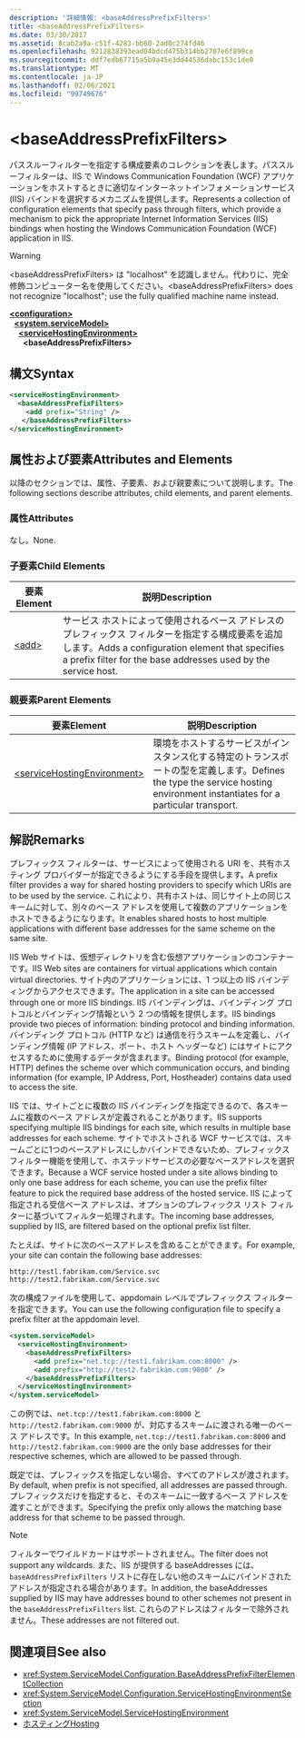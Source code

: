 ```yaml
---
description: '詳細情報: <baseAddressPrefixFilters>'
title: <baseAddressPrefixFilters>
ms.date: 03/30/2017
ms.assetid: 8cab2a9a-c51f-4283-bb60-2ad0c274fd46
ms.openlocfilehash: 9212838393ead04bdcd475b314bb2707e6f899ce
ms.sourcegitcommit: ddf7edb67715a5b9a45e3dd44536dabc153c1de0
ms.translationtype: MT
ms.contentlocale: ja-JP
ms.lasthandoff: 02/06/2021
ms.locfileid: "99749676"
---
```

# \<baseAddressPrefixFilters>

<span data-ttu-id="3002b-102">パススルーフィルターを指定する構成要素のコレクションを表します。パススルーフィルターは、IIS で Windows Communication Foundation (WCF) アプリケーションをホストするときに適切なインターネットインフォメーションサービス (IIS) バインドを選択するメカニズムを提供します。</span><span class="sxs-lookup"><span data-stu-id="3002b-102">Represents a collection of configuration elements that specify pass through filters, which provide a mechanism to pick the appropriate Internet Information Services (IIS) bindings when hosting the Windows Communication Foundation (WCF) application in IIS.</span></span>  
  
> [!WARNING]
> <span data-ttu-id="3002b-103">\<baseAddressPrefixFilters> は "localhost" を認識しません。代わりに、完全修飾コンピューター名を使用してください。</span><span class="sxs-lookup"><span data-stu-id="3002b-103">\<baseAddressPrefixFilters> does not recognize "localhost"; use the fully qualified machine name instead.</span></span>  
  
[**\<configuration>**](../configuration-element.md)\
&nbsp;&nbsp;[**\<system.serviceModel>**](system-servicemodel.md)\
&nbsp;&nbsp;&nbsp;&nbsp;[**\<serviceHostingEnvironment>**](servicehostingenvironment.md)\
&nbsp;&nbsp;&nbsp;&nbsp;&nbsp;&nbsp;**\<baseAddressPrefixFilters>**  
  
## <a name="syntax"></a><span data-ttu-id="3002b-104">構文</span><span class="sxs-lookup"><span data-stu-id="3002b-104">Syntax</span></span>  
  
```xml  
<serviceHostingEnvironment>
  <baseAddressPrefixFilters>
    <add prefix="String" />
   </baseAddressPrefixFilters>
</serviceHostingEnvironment>
```  
  
## <a name="attributes-and-elements"></a><span data-ttu-id="3002b-105">属性および要素</span><span class="sxs-lookup"><span data-stu-id="3002b-105">Attributes and Elements</span></span>  

 <span data-ttu-id="3002b-106">以降のセクションでは、属性、子要素、および親要素について説明します。</span><span class="sxs-lookup"><span data-stu-id="3002b-106">The following sections describe attributes, child elements, and parent elements.</span></span>  
  
### <a name="attributes"></a><span data-ttu-id="3002b-107">属性</span><span class="sxs-lookup"><span data-stu-id="3002b-107">Attributes</span></span>  

 <span data-ttu-id="3002b-108">なし。</span><span class="sxs-lookup"><span data-stu-id="3002b-108">None.</span></span>  
  
### <a name="child-elements"></a><span data-ttu-id="3002b-109">子要素</span><span class="sxs-lookup"><span data-stu-id="3002b-109">Child Elements</span></span>  
  
|<span data-ttu-id="3002b-110">要素</span><span class="sxs-lookup"><span data-stu-id="3002b-110">Element</span></span>|<span data-ttu-id="3002b-111">説明</span><span class="sxs-lookup"><span data-stu-id="3002b-111">Description</span></span>|  
|-------------|-----------------|  
|[\<add>](add-of-baseaddressprefixfilter.md)|<span data-ttu-id="3002b-112">サービス ホストによって使用されるベース アドレスのプレフィックス フィルターを指定する構成要素を追加します。</span><span class="sxs-lookup"><span data-stu-id="3002b-112">Adds a configuration element that specifies a prefix filter for the base addresses used by the service host.</span></span>|  
  
### <a name="parent-elements"></a><span data-ttu-id="3002b-113">親要素</span><span class="sxs-lookup"><span data-stu-id="3002b-113">Parent Elements</span></span>  
  
|<span data-ttu-id="3002b-114">要素</span><span class="sxs-lookup"><span data-stu-id="3002b-114">Element</span></span>|<span data-ttu-id="3002b-115">説明</span><span class="sxs-lookup"><span data-stu-id="3002b-115">Description</span></span>|  
|-------------|-----------------|  
|[\<serviceHostingEnvironment>](servicehostingenvironment.md)|<span data-ttu-id="3002b-116">環境をホストするサービスがインスタンス化する特定のトランスポートの型を定義します。</span><span class="sxs-lookup"><span data-stu-id="3002b-116">Defines the type the service hosting environment instantiates for a particular transport.</span></span>|  
  
## <a name="remarks"></a><span data-ttu-id="3002b-117">解説</span><span class="sxs-lookup"><span data-stu-id="3002b-117">Remarks</span></span>  

 <span data-ttu-id="3002b-118">プレフィックス フィルターは、サービスによって使用される URI を、共有ホスティング プロバイダーが指定できるようにする手段を提供します。</span><span class="sxs-lookup"><span data-stu-id="3002b-118">A prefix filter provides a way for shared hosting providers to specify which URIs are to be used by the service.</span></span> <span data-ttu-id="3002b-119">これにより、共有ホストは、同じサイト上の同じスキームに対して、別々のベース アドレスを使用して複数のアプリケーションをホストできるようになります。</span><span class="sxs-lookup"><span data-stu-id="3002b-119">It enables shared hosts to host multiple applications with different base addresses for the same scheme on the same site.</span></span>  
  
 <span data-ttu-id="3002b-120">IIS Web サイトは、仮想ディレクトリを含む仮想アプリケーションのコンテナーです。</span><span class="sxs-lookup"><span data-stu-id="3002b-120">IIS Web sites are containers for virtual applications which contain virtual directories.</span></span> <span data-ttu-id="3002b-121">サイト内のアプリケーションには、1 つ以上の IIS バインディングからアクセスできます。</span><span class="sxs-lookup"><span data-stu-id="3002b-121">The application in a site can be accessed through one or more IIS bindings.</span></span> <span data-ttu-id="3002b-122">IIS バインディングは、バインディング プロトコルとバインディング情報という 2 つの情報を提供します。</span><span class="sxs-lookup"><span data-stu-id="3002b-122">IIS bindings provide two pieces of information: binding protocol and binding information.</span></span> <span data-ttu-id="3002b-123">バインディング プロトコル (HTTP など) は通信を行うスキームを定義し、バインディング情報 (IP アドレス、ポート、ホスト ヘッダーなど) にはサイトにアクセスするために使用するデータが含まれます。</span><span class="sxs-lookup"><span data-stu-id="3002b-123">Binding protocol (for example, HTTP) defines the scheme over which communication occurs, and binding information (for example, IP Address, Port, Hostheader) contains data used to access the site.</span></span>  
  
 <span data-ttu-id="3002b-124">IIS では、サイトごとに複数の IIS バインディングを指定できるので、各スキームに複数のベース アドレスが定義されることがあります。</span><span class="sxs-lookup"><span data-stu-id="3002b-124">IIS supports specifying multiple IIS bindings for each site, which results in multiple base addresses for each scheme.</span></span> <span data-ttu-id="3002b-125">サイトでホストされる WCF サービスでは、スキームごとに1つのベースアドレスにしかバインドできないため、プレフィックスフィルター機能を使用して、ホステッドサービスの必要なベースアドレスを選択できます。</span><span class="sxs-lookup"><span data-stu-id="3002b-125">Because a WCF service hosted under a site allows binding to only one base address for each scheme, you can use the prefix filter feature to pick the required base address of the hosted service.</span></span> <span data-ttu-id="3002b-126">IIS によって指定される受信ベース アドレスは、オプションのプレフィックス リスト フィルターに基づいてフィルター処理されます。</span><span class="sxs-lookup"><span data-stu-id="3002b-126">The incoming base addresses, supplied by IIS, are filtered based on the optional prefix list filter.</span></span>  
  
 <span data-ttu-id="3002b-127">たとえば、サイトに次のベースアドレスを含めることができます。</span><span class="sxs-lookup"><span data-stu-id="3002b-127">For example, your site can contain the following base addresses:</span></span>
  
```http
http://testl.fabrikam.com/Service.svc  
http://test2.fabrikam.com/Service.svc  
```  
  
 <span data-ttu-id="3002b-128">次の構成ファイルを使用して、appdomain レベルでプレフィックス フィルターを指定できます。</span><span class="sxs-lookup"><span data-stu-id="3002b-128">You can use the following configuration file to specify a prefix filter at the appdomain level.</span></span>  
  
```xml  
<system.serviceModel>
  <serviceHostingEnvironment>
    <baseAddressPrefixFilters>
      <add prefix="net.tcp://test1.fabrikam.com:8000" />
      <add prefix="http://test2.fabrikam.com:9000" />
    </baseAddressPrefixFilters>
  </serviceHostingEnvironment>
</system.serviceModel>
```  
  
 <span data-ttu-id="3002b-129">この例では、`net.tcp://test1.fabrikam.com:8000` と `http://test2.fabrikam.com:9000` が、対応するスキームに渡される唯一のベース アドレスです。</span><span class="sxs-lookup"><span data-stu-id="3002b-129">In this example, `net.tcp://test1.fabrikam.com:8000` and `http://test2.fabrikam.com:9000` are the only base addresses for their respective schemes, which are allowed to be passed through.</span></span>  
  
 <span data-ttu-id="3002b-130">既定では、プレフィックスを指定しない場合、すべてのアドレスが渡されます。</span><span class="sxs-lookup"><span data-stu-id="3002b-130">By default, when prefix is not specified, all addresses are passed through.</span></span> <span data-ttu-id="3002b-131">プレフィックスだけを指定すると、そのスキームに一致するベース アドレスを渡すことができます。</span><span class="sxs-lookup"><span data-stu-id="3002b-131">Specifying the prefix only allows the matching base address for that scheme to be passed through.</span></span>  
  
> [!NOTE]
> <span data-ttu-id="3002b-132">フィルターでワイルドカードはサポートされません。</span><span class="sxs-lookup"><span data-stu-id="3002b-132">The filter does not support any wildcards.</span></span> <span data-ttu-id="3002b-133">また、IIS が提供する baseAddresses には、`baseAddressPrefixFilters` リストに存在しない他のスキームにバインドされたアドレスが指定される場合があります。</span><span class="sxs-lookup"><span data-stu-id="3002b-133">In addition, the baseAddresses supplied by IIS may have addresses bound to other schemes not present in the `baseAddressPrefixFilters` list.</span></span> <span data-ttu-id="3002b-134">これらのアドレスはフィルターで除外されません。</span><span class="sxs-lookup"><span data-stu-id="3002b-134">These addresses are not filtered out.</span></span>  
  
## <a name="see-also"></a><span data-ttu-id="3002b-135">関連項目</span><span class="sxs-lookup"><span data-stu-id="3002b-135">See also</span></span>

- <xref:System.ServiceModel.Configuration.BaseAddressPrefixFilterElementCollection>
- <xref:System.ServiceModel.Configuration.ServiceHostingEnvironmentSection>
- <xref:System.ServiceModel.ServiceHostingEnvironment>
- [<span data-ttu-id="3002b-136">ホスティング</span><span class="sxs-lookup"><span data-stu-id="3002b-136">Hosting</span></span>](../../../wcf/feature-details/hosting.md)
